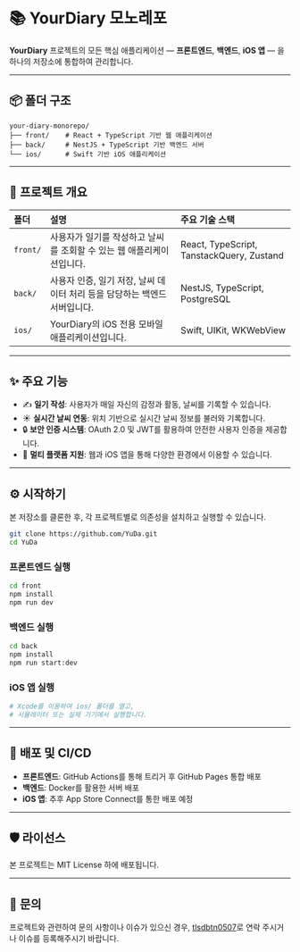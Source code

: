 # 📚 YourDiary 모노레포

**YourDiary** 프로젝트의 모든 핵심 애플리케이션 — **프론트엔드**, **백엔드**, **iOS 앱** — 을 하나의 저장소에 통합하여 관리합니다.

---

## 📦 폴더 구조

```plaintext
your-diary-monorepo/
├── front/    # React + TypeScript 기반 웹 애플리케이션
├── back/     # NestJS + TypeScript 기반 백엔드 서버
└── ios/      # Swift 기반 iOS 애플리케이션
```

---

## 🚀 프로젝트 개요

| 폴더 | 설명 | 주요 기술 스택 |
| :--- | :--- | :--- |
| `front/` | 사용자가 일기를 작성하고 날씨를 조회할 수 있는 웹 애플리케이션입니다. | React, TypeScript, TanstackQuery, Zustand |
| `back/` | 사용자 인증, 일기 저장, 날씨 데이터 처리 등을 담당하는 백엔드 서버입니다. | NestJS, TypeScript, PostgreSQL |
| `ios/` | YourDiary의 iOS 전용 모바일 애플리케이션입니다. | Swift, UIKit, WKWebView |

---

## ✨ 주요 기능

- ✍️ **일기 작성**: 사용자가 매일 자신의 감정과 활동, 날씨를 기록할 수 있습니다.
- ☀️ **실시간 날씨 연동**: 위치 기반으로 실시간 날씨 정보를 불러와 기록합니다.
- 🔒 **보안 인증 시스템**: OAuth 2.0 및 JWT를 활용하여 안전한 사용자 인증을 제공합니다.
- 📱 **멀티 플랫폼 지원**: 웹과 iOS 앱을 통해 다양한 환경에서 이용할 수 있습니다.

---

## ⚙️ 시작하기

본 저장소를 클론한 후, 각 프로젝트별로 의존성을 설치하고 실행할 수 있습니다.

```bash
git clone https://github.com/YuDa.git
cd YuDa
```

### 프론트엔드 실행

```bash
cd front
npm install
npm run dev
```

### 백엔드 실행

```bash
cd back
npm install
npm run start:dev
```

### iOS 앱 실행

```bash
# Xcode를 이용하여 ios/ 폴더를 열고,
# 시뮬레이터 또는 실제 기기에서 실행합니다.
```

---

## 📜 배포 및 CI/CD

- **프론트엔드**: GitHub Actions를 통해 트리거 후 GitHub Pages 통합 배포
- **백엔드**: Docker를 활용한 서버 배포
- **iOS 앱**: 추후 App Store Connect를 통한 배포 예정

---

## 🛡️ 라이선스

본 프로젝트는 MIT License 하에 배포됩니다.

---

## 📮 문의

프로젝트와 관련하여 문의 사항이나 이슈가 있으신 경우, [tlsdbtn0507](https://github.com/tlsdbtn0507)로 연락 주시거나 이슈를 등록해주시기 바랍니다.
